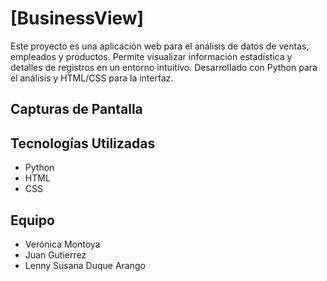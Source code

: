 # [BusinessView]

Este proyecto es una aplicación web para el análisis de datos de ventas, empleados y productos. Permite visualizar información estadística y detalles de registros en un entorno intuitivo. Desarrollado con Python para el análisis y HTML/CSS para la interfaz.



## Capturas de Pantalla



## Tecnologías Utilizadas

- Python
- HTML
- CSS

## Equipo

- Verónica Montoya
- Juan Gutierrez 
- Lenny Susana Duque Arango 
